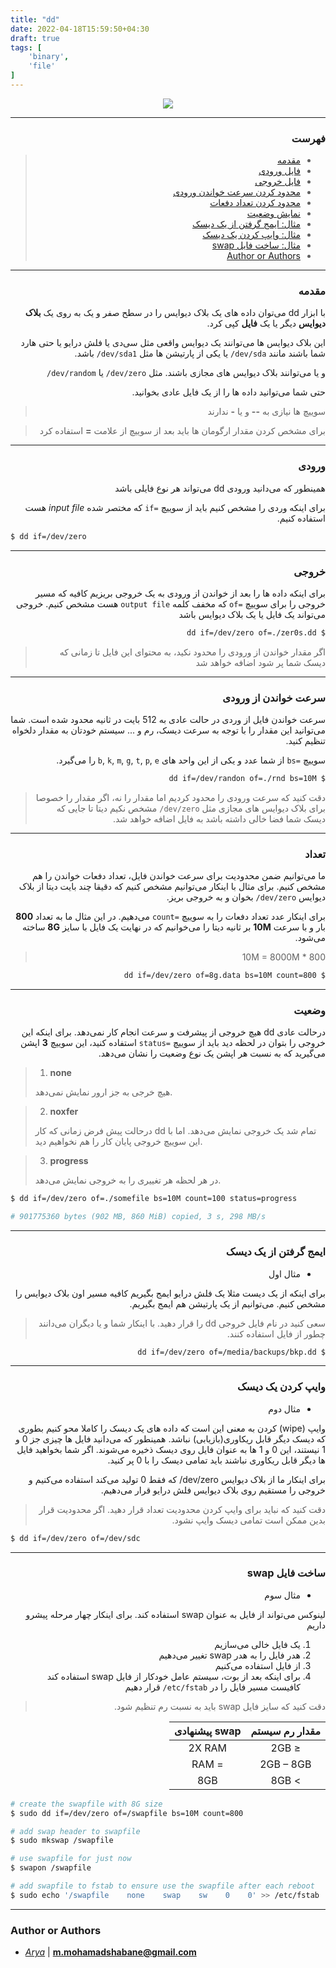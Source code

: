 ```yaml
---
title: "dd"
date: 2022-04-18T15:59:50+04:30
draft: true
tags: [
    'binary',
    'file'
]
---
```


<div style="text-align: center">
  <img src='dd.jpg'>
</div>

---

<div dir='rtl'>

### فهرست

> - [مقدمه](#مقدمه)
> - [فایل ورودی](#ورودی)
> - [فایل خروجی](#خروجی)
> - [محدود کردن سرعت خواندن ورودی](#سرعت-خواندن-از-ورودی)
> - [محدود کردن تعداد دفعات](#تعداد)
> - [نمایش وضعیت](#وضعیت)
> - [مثال:‌ ایمج گرفتن از یک دیسک](#ایمج-گرفتن-از-یک-دیسک)
> - [مثال: وایپ کردن یک دیسک](#وایپ-کردن-یک-دیسک)
> - [مثال: ساخت فایل swap](#ساخت-فایل-swap)
> - [Author or Authors](#author-or-authors)

---

### مقدمه

با ابزار
dd
می‌توان داده های یک بلاک دیوایس را در سطح صفر و یک به روی یک **بلاک دیوایس** دیگر یا یک **فایل** کپی کرد.

این بلاک دیوایس ها می‌توانند یک دیوایس واقعی مثل سی‌دی یا فلش درایو یا حتی هارد شما باشند
مانند
`dev/sda/`
یا یکی از پارتیشن ها مثل
`dev/sda1/`
باشد.

و یا می‌توانند بلاک دیوایس های مجازی باشند. مثل
`dev/zero/`
یا
`dev/random/`

حتی شما می‌توانید داده ها را از یک فایل عادی بخوانید.

> سوییچ ها نیازی به **--** و یا **-** ندارند

> برای مشخص کردن مقدار ارگومان ها باید بعد از سوییچ از علامت **=** استفاده کرد

---

### ورودی

همینطور که می‌دانید ورودی
dd
می‌تواند هر نوع فایلی باشد

برای اینکه وردی را مشخص کنیم باید از سوییچ
`=if`
که مختصر شده
*input file*
هست استفاده کنیم.

<div dir='ltr'>

```bash
$ dd if=/dev/zero
```
</div>

---

### خروجی

برای اینکه داده ها را بعد از خواندن از ورودی به یک خروجی بریزیم
کافیه که مسیر خروجی را برای سوییچ
`=of`
که مخفف کلمه
`output file`
هست 
مشخص کنیم.
خروجی می‌تواند یک فایل یا یک بلاک دیوایس باشد

```bash
$ dd if=/dev/zero of=./zer0s.dd
```

> اگر مقدار خواندن از ورودی را محدود نکید، به محتوای این فایل تا زمانی که دیسک شما پر شود اضافه خواهد شد

---

### سرعت خواندن از ورودی

سرعت خواندن فایل از وردی در حالت عادی به 512 بایت در ثانیه محدود شده است.
شما می‌توانید این مقدار را با توجه به سرعت دیسک، رم و ...
سیستم خودتان به مقدار دلخواه تنظیم کنید.

سوییچ
`=bs`
از شما عدد و یکی از این واحد های
`b`, `k`, `m`, `g`, `t`, `p`, `e`
را می‌گیرد.

```bash
$ dd if=/dev/randon of=./rnd bs=10M
```

> دقت کنید که سرعت ورودی را محدود کردیم اما مقدار را نه، اگر مقدار را خصوصا برای
> بلاک دیوایس های مجازی مثل 
> `dev/zero/`
> مشخص نکیم دیتا تا جایی که دیسک شما فضا خالی داشته باشد به فایل اضافه خواهد شد.

---

### تعداد

ما می‌توانیم ضمن محدودیت برای سرعت خواندن فایل، تعداد دفعات خواندن را هم مشخص کنیم.
برای مثال با اینکار می‌توانیم مشخص کنیم که دقیقا چند بایت دیتا از
بلاک دیوایس
`dev/zero/`
بخوان و به خروجی بریز.

برای اینکار عدد تعداد دفعات را به سوییچ
`=count`
می‌دهیم.
در این مثال ما به تعداد **800** بار و با سرعت
**10M**
بر ثانیه دیتا را می‌خوانیم
که در نهایت یک فایل با سایز
**8G**
ساخته می‌شود.

> 800 * 10M = 8000M

```bash
$ dd if=/dev/zero of=8g.data bs=10M count=800
```

---

### وضعیت

درحالت عادی
dd
هیچ خروجی از پیشرفت و سرعت انجام کار نمی‌دهد. برای اینکه این خروجی را بتوان در لحظه دید
باید از سوییچ
`=status`
استفاده کنید، این سوییچ **3** اپشن می‌گیرید که به نسبت هر اپشن یک نوع وضعیت را
نشان می‌دهد.

<div dir='ltr'>

> 1. **none**
>
> هیچ خرجی به جز ارور نمایش نمی‌دهد.

> 2. **noxfer**
> 
> درحالت پیش فرض زمانی که کار
> dd
> تمام شد یک خروجی نمایش می‌دهد. اما با این سوییچ خروجی پایان کار را هم نخواهیم دید.

> 3. **progress**
> 
> در هر لحظه هر تغییری را به خروجی نمایش می‌دهد.


```bash
$ dd if=/dev/zero of=./somefile bs=10M count=100 status=progress

# 901775360 bytes (902 MB, 860 MiB) copied, 3 s, 298 MB/s
```
</div>

---

### ایمج گرفتن از یک دیسک

- مثال اول

برای اینکه از یک دیست مثلا یک فلش درایو ایمج بگیریم کافیه مسیر
اون بلاک دیوایس را مشخص کنیم. می‌توانیم از یک پارتیشن هم ایمج بگیریم.

> سعی کنید در نام فایل خروجی 
> dd
> را قرار دهید. با اینکار شما و یا دیگران می‌دانند چطور از فایل استفاده کنند.

```bash
$ dd if=/dev/zero of=/media/backups/bkp.dd
```

---

### وایپ کردن یک دیسک

- مثال دوم

وایپ
(wipe)
کردن به معنی این است که داده های یک دیسک را کاملا محو کنیم
بطوری که دیسک دیگر قابل ریکاوری(بازیابی) نباشد.
همینطور که می‌دانید فایل ها چیزی جز 0 و 1 نیستند، این 0 و 1 ها به عنوان فایل روی دیسک
ذخیره می‌شوند. اگر شما بخواهید فایل ها دیگر قابل ریکاوری نباشند باید تمامی دیسک را با
0
پر کنید.

برای اینکار ما از بلاک دیوایس
dev/zero/
که فقط 0 تولید می‌کند استفاده می‌کنیم و خروجی را مستقیم روی بلاک دیوایس فلش درایو
قرار می‌دهیم.

> دقت کنید که نباید برای وایپ کردن محدودیت تعداد قرار دهید. اگر محدودیت قرار بدین
> ممکن است تمامی دیسک وایپ نشود.

<div dir='ltr'>

```bash
$ dd if=/dev/zero of=/dev/sdc 
```
</div>

---

### ساخت فایل swap

- مثال سوم

لینوکس می‌تواند از فایل به عنوان
swap
استفاده کند.
برای اینکار چهار مرحله پیشرو داریم

1. یک فایل خالی می‌سازیم
2. هدر فایل را به هدر
swap
تغییر می‌دهیم
3. از فایل استفاده می‌کنیم
2. برای اینکه بعد از بوت، سیستم عامل خودکار از فایل
swap
استفاده کند کافیست مسیر فایل را در
`etc/fstab/`
قرار دهیم

> دقت کنید که سایز فایل
> swap
> باید به نسبت رم تنظیم شود.


|مقدار رم سیستم|swap پیشنهادی|
|:-------------------------------:|:--------------------:|
|               ≤ 2GB             |         2X RAM       |
|             2GB – 8GB	          |         = RAM        |
|               > 8GB             |          8GB         |

<div dir='ltr'>

```bash
# create the swapfile with 8G size
$ sudo dd if=/dev/zero of=/swapfile bs=10M count=800

# add swap header to swapfile
$ sudo mkswap /swapfile

# use swapfile for just now
$ swapon /swapfile

# add swapfile to fstab to ensure use the swapfile after each reboot
$ sudo echo '/swapfile    none    swap    sw    0    0' >> /etc/fstab
```

</div>
</div>

---

### Author or Authors

- *[Arya](https://github.com/shabane)* | **<m.mohamadshabane@gmail.com>**
